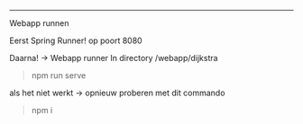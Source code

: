 ---
Webapp runnen

Eerst Spring Runner!
op poort 8080

Daarna! -> Webapp runner
In directory /webapp/dijkstra
>npm run serve

als het niet werkt -> opnieuw proberen met dit commando
>npm i